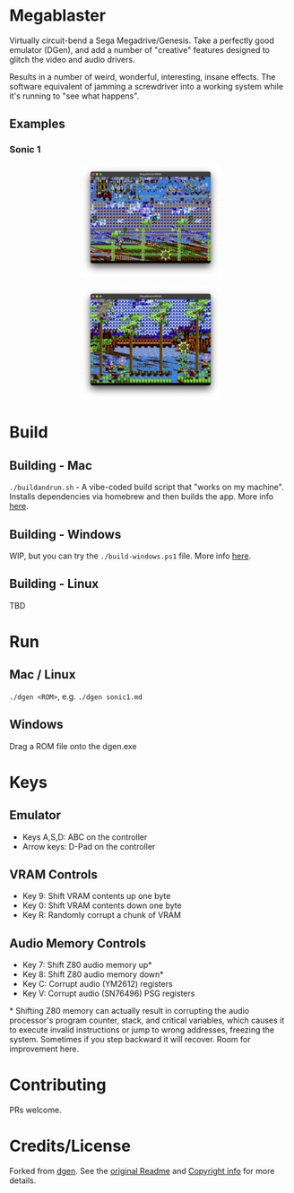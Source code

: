 # Megablaster

Virtually circuit-bend a Sega Megadrive/Genesis. Take a perfectly good emulator (DGen), and add a number of "creative" features designed to glitch the video and audio drivers.  

Results in a number of weird, wonderful, interesting, insane effects. The software equivalent of jamming a screwdriver into a working system while it's running to "see what happens".

## Examples
### Sonic 1
<p align="center">
    <img src="screenshots/s1.png" alt="Sonic screenshot" width="50%">
</p>
<p align="center">
    <img src="screenshots/s2.png" alt="Sonic screenshot" width="50%">
</p>

# Build
## Building - Mac
`./buildandrun.sh` - A vibe-coded build script that "works on my machine".  
Installs dependencies via homebrew and then builds the app. More info [here](BUILDING_ON_MACOS.md).

## Building - Windows
WIP, but you can try the `./build-windows.ps1` file. More info [here](BUILDING_ON_WINDOWS.md).


## Building - Linux
TBD


# Run
## Mac / Linux
`./dgen <ROM>`, e.g. `./dgen sonic1.md`

## Windows
Drag a ROM file onto the dgen.exe


# Keys
## Emulator
- Keys A,S,D: ABC on the controller
- Arrow keys: D-Pad on the controller

## VRAM Controls
- Key 9: Shift VRAM contents up one byte
- Key 0: Shift VRAM contents down one byte
- Key R: Randomly corrupt a chunk of VRAM

## Audio Memory Controls
- Key 7: Shift Z80 audio memory up*
- Key 8: Shift Z80 audio memory down*
- Key C: Corrupt audio (YM2612) registers
- Key V: Corrupt audio (SN76496) PSG registers

\* Shifting Z80 memory can actually result in corrupting the audio processor's program counter, stack, and critical variables, which causes it to execute invalid instructions or jump to wrong addresses, freezing the system. Sometimes if you step backward it will recover. Room for improvement here.

# Contributing
PRs welcome. 

# Credits/License
Forked from [dgen](https://sourceforge.net/p/dgen/dgen/ci/master/tree/). See the [original Readme](README.original.md) and [Copyright info](COPYING) for more details.